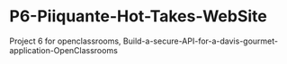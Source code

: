 # P6-Piiquante-Hot-Takes-WebSite
Project 6 for openclassrooms, Build-a-secure-API-for-a-davis-gourmet-application-OpenClassrooms
